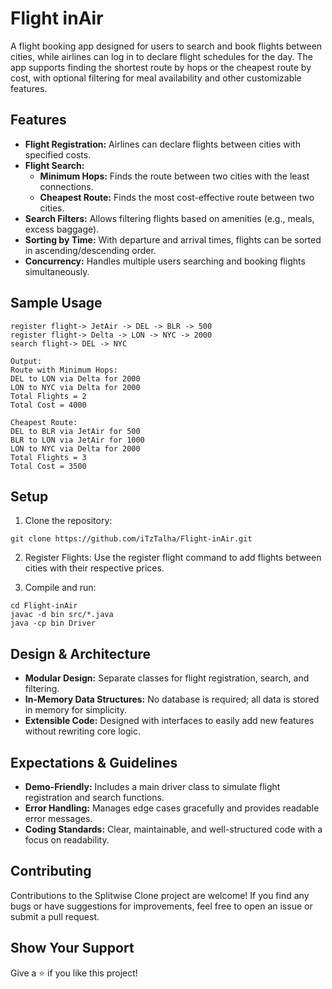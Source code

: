 # Flight inAir
A flight booking app designed for users to search and book flights between cities, while airlines can log in to declare flight schedules for the day. The app supports finding the shortest route by hops or the cheapest route by cost, with optional filtering for meal availability and other customizable features.

## Features
* **Flight Registration:** Airlines can declare flights between cities with specified costs.
* **Flight Search:**
    * **Minimum Hops:** Finds the route between two cities with the least connections.
    * **Cheapest Route:** Finds the most cost-effective route between two cities.
* **Search Filters:** Allows filtering flights based on amenities (e.g., meals, excess baggage).
* **Sorting by Time:** With departure and arrival times, flights can be sorted in ascending/descending order.
* **Concurrency:** Handles multiple users searching and booking flights simultaneously.

## Sample Usage
```
register flight-> JetAir -> DEL -> BLR -> 500
register flight-> Delta -> LON -> NYC -> 2000
search flight-> DEL -> NYC

Output:
Route with Minimum Hops:
DEL to LON via Delta for 2000
LON to NYC via Delta for 2000
Total Flights = 2
Total Cost = 4000

Cheapest Route:
DEL to BLR via JetAir for 500
BLR to LON via JetAir for 1000
LON to NYC via Delta for 2000
Total Flights = 3
Total Cost = 3500
```

## Setup
1. Clone the repository:
```console 
git clone https://github.com/iTzTalha/Flight-inAir.git
```

2. Register Flights: Use the register flight command to add flights between cities with their respective prices.
 
3. Compile and run:
```console 
cd Flight-inAir
javac -d bin src/*.java
java -cp bin Driver
```

## Design & Architecture
* **Modular Design:** Separate classes for flight registration, search, and filtering.
* **In-Memory Data Structures:** No database is required; all data is stored in memory for simplicity.
* **Extensible Code:** Designed with interfaces to easily add new features without rewriting core logic.

## Expectations & Guidelines
* **Demo-Friendly:** Includes a main driver class to simulate flight registration and search functions.
* **Error Handling:** Manages edge cases gracefully and provides readable error messages.
* **Coding Standards:** Clear, maintainable, and well-structured code with a focus on readability.

## Contributing
Contributions to the Splitwise Clone project are welcome! If you find any bugs or have suggestions for improvements, feel free to open an issue or submit a pull request.

## Show Your Support
Give a ⭐️ if you like this project!
